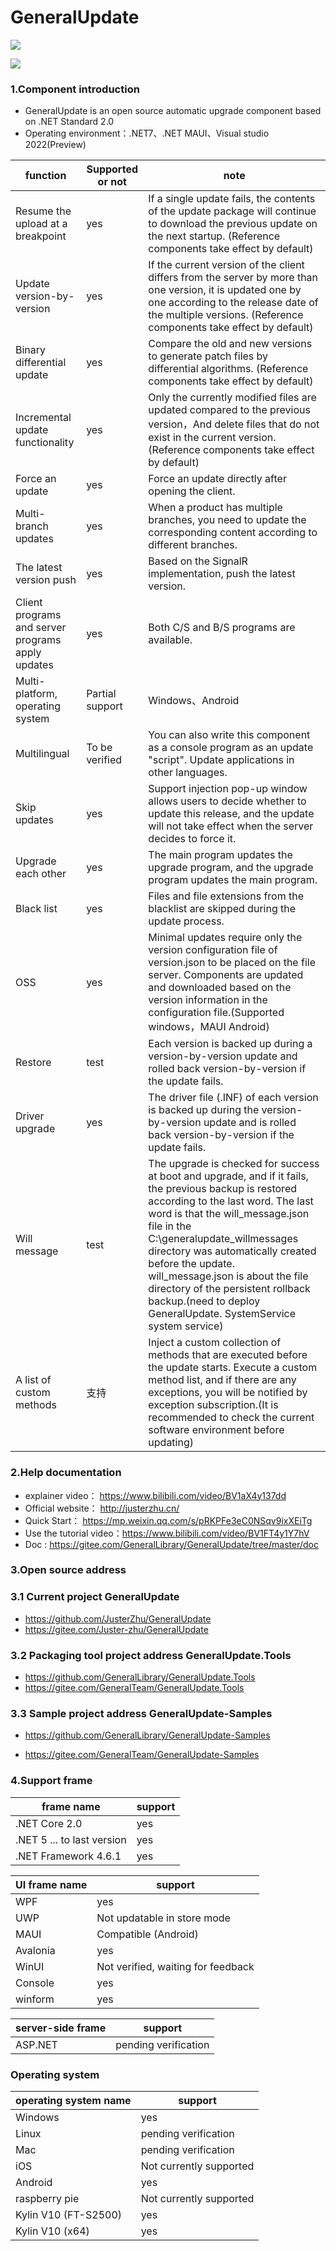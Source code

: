 # GeneralUpdate #
![](https://img.shields.io/github/license/JusterZhu/GeneralUpdate?color=blue)


![](imgs/GeneralUpdate_h.png)

### 1.Component introduction ###

- GeneralUpdate is an open source automatic upgrade component based on .NET Standard 2.0
- Operating environment：.NET7、.NET MAUI、Visual studio 2022(Preview)

| function                                          | Supported or not | note                                                         |
| ------------------------------------------------- | ---------------- | ------------------------------------------------------------ |
| Resume the upload at a breakpoint                 | yes              | If a single update fails, the contents of the update package will continue to download the previous update on the next startup. (Reference components take effect by default) |
| Update version-by-version                         | yes              | If the current version of the client differs from the server by more than one version, it is updated one by one according to the release date of the multiple versions. (Reference components take effect by default) |
| Binary differential update                        | yes              | Compare the old and new versions to generate patch files by differential algorithms. (Reference components take effect by default) |
| Incremental update functionality                  | yes              | Only the currently modified files are updated compared to the previous version，And delete files that do not exist in the current version. (Reference components take effect by default) |
| Force an update                                   | yes              | Force an update directly after opening the client.           |
| Multi-branch updates                              | yes              | When a product has multiple branches, you need to update the corresponding content according to different branches. |
| The latest version push                           | yes              | Based on the SignalR implementation, push the latest version. |
| Client programs and server programs apply updates | yes              | Both C/S and B/S programs are available.                     |
| Multi-platform, operating system                  | Partial support  | Windows、Android                                             |
| Multilingual                                      | To be verified   | You can also write this component as a console program as an update "script". Update applications in other languages. |
| Skip updates                                      | yes              | Support injection pop-up window allows users to decide whether to update this release, and the update will not take effect when the server decides to force it. |
| Upgrade each other                                | yes              | The main program updates the upgrade program, and the upgrade program updates the main program. |
| Black list                                        | yes              | Files and file extensions from the blacklist are skipped during the update process. |
| OSS                                               | yes              | Minimal updates require only the version configuration file of version.json to be placed on the file server. Components are updated and downloaded based on the version information in the configuration file.(Supported windows，MAUI Android) |
| Restore                                           | test             | Each version is backed up during a version-by-version update and rolled back version-by-version if the update fails. |
| Driver upgrade                                    | yes              | The driver file (.INF) of each version is backed up during the version-by-version update and is rolled back version-by-version if the update fails. |
| Will message                                      | test             | The upgrade is checked for success at boot and upgrade, and if it fails, the previous backup is restored according to the last word. The last word is that the will_message.json file in the C:\generalupdate_willmessages directory was automatically created before the update. will_message.json is about the file directory of the persistent rollback backup.(need to deploy GeneralUpdate. SystemService system service) |
| A list of custom methods                          | 支持             | Inject a custom collection of methods that are executed before the update starts. Execute a custom method list, and if there are any exceptions, you will be notified by exception subscription.(It is recommended to check the current software environment before updating) |



### 2.Help documentation ###

- explainer video： https://www.bilibili.com/video/BV1aX4y137dd
- Official website： http://justerzhu.cn/
- Quick Start： https://mp.weixin.qq.com/s/pRKPFe3eC0NSqv9ixXEiTg
- Use the tutorial video：https://www.bilibili.com/video/BV1FT4y1Y7hV
- Doc : https://gitee.com/GeneralLibrary/GeneralUpdate/tree/master/doc

### 3.Open source address ###

### 3.1 Current project GeneralUpdate

- https://github.com/JusterZhu/GeneralUpdate
- https://gitee.com/Juster-zhu/GeneralUpdate

### 3.2 Packaging tool project address GeneralUpdate.Tools

- https://github.com/GeneralLibrary/GeneralUpdate.Tools
- https://gitee.com/GeneralTeam/GeneralUpdate.Tools

### 3.3 Sample project address GeneralUpdate-Samples

- https://github.com/GeneralLibrary/GeneralUpdate-Samples

- https://gitee.com/GeneralTeam/GeneralUpdate-Samples

### 4.Support frame

| frame name                 | support |
| -------------------------- | ------- |
| .NET Core 2.0              | yes     |
| .NET 5 ... to last version | yes     |
| .NET Framework 4.6.1       | yes     |

| UI frame name | support                            |
| ------------- | ---------------------------------- |
| WPF           | yes                                |
| UWP           | Not updatable in store mode        |
| MAUI          | Compatible (Android)               |
| Avalonia      | yes                                |
| WinUI         | Not verified, waiting for feedback |
| Console       | yes                                |
| winform       | yes                                |

| server-side frame | support              |
| ----------------- | -------------------- |
| ASP.NET           | pending verification |

### Operating system

| operating system name | support                 |
| --------------------- | ----------------------- |
| Windows               | yes                     |
| Linux                 | pending verification    |
| Mac                   | pending verification    |
| iOS                   | Not currently supported |
| Android               | yes                     |
| raspberry pie         | Not currently supported |
| Kylin V10 (FT-S2500)  | yes                     |
| Kylin V10 (x64)       | yes                     |
